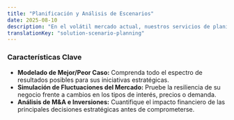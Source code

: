 ```yaml
---
title: "Planificación y Análisis de Escenarios"
date: 2025-08-10
description: "En el volátil mercado actual, nuestros servicios de planificación de escenarios le permiten modelar el impacto potencial de diversos factores, convirtiendo la incertidumbre en una ventaja estratégica."
translationKey: "solution-scenario-planning"
---
```


### Características Clave

* **Modelado de Mejor/Peor Caso:** Comprenda todo el espectro de resultados posibles para sus iniciativas estratégicas.
* **Simulación de Fluctuaciones del Mercado:** Pruebe la resiliencia de su negocio frente a cambios en los tipos de interés, precios o demanda.
* **Análisis de M&A e Inversiones:** Cuantifique el impacto financiero de las principales decisiones estratégicas antes de comprometerse.